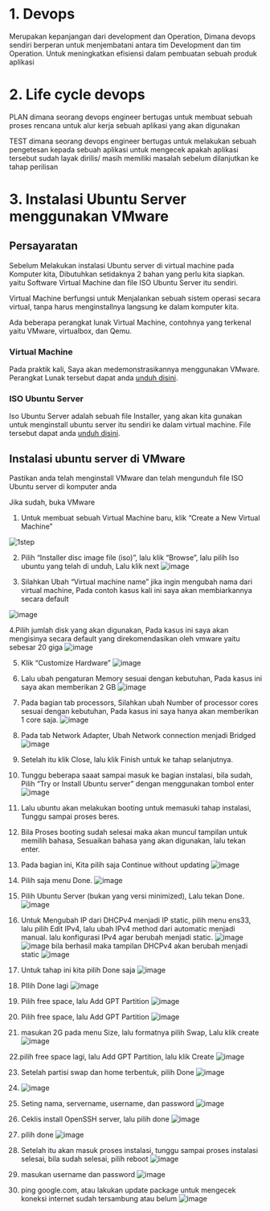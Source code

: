 # 1. Devops
Merupakan kepanjangan dari development dan Operation, Dimana devops sendiri berperan untuk menjembatani antara tim Development dan tim Operation. Untuk meningkatkan efisiensi dalam pembuatan sebuah produk aplikasi

# 2. Life cycle devops

PLAN
dimana seorang devops engineer bertugas untuk membuat sebuah proses rencana
untuk alur kerja sebuah aplikasi yang akan digunakan

TEST
dimana seorang devops engineer bertugas untuk melakukan sebuah pengetesan kepada sebuah aplikasi untuk mengecek apakah aplikasi tersebut sudah layak dirilis/ masih memiliki masalah sebelum dilanjutkan ke tahap perilisan



# 3. Instalasi Ubuntu Server menggunakan VMware
## Persayaratan
Sebelum Melakukan instalasi Ubuntu server di
virtual machine pada Komputer kita, Dibutuhkan
setidaknya 2 bahan yang perlu kita siapkan.
yaitu Software Virtual Machine dan file ISO Ubuntu Server
itu sendiri.

Virtual Machine berfungsi untuk Menjalankan sebuah
sistem operasi secara virtual, tanpa harus menginstallnya
langsung ke dalam komputer kita.

Ada beberapa perangkat lunak Virtual Machine, 
contohnya yang terkenal yaitu VMware, virtualbox,
dan Qemu.

### Virtual Machine
Pada praktik kali, Saya akan medemonstrasikannya
menggunakan VMware.
Perangkat Lunak tersebut dapat anda 
[unduh disini](https://www.Vmware.com/asean/products/workstation-player/workstation-player-evaluation.html).

### ISO Ubuntu Server

Iso Ubuntu Server adalah sebuah file Installer, yang
akan kita gunakan untuk menginstall ubuntu server itu sendiri
ke dalam virtual machine. File tersebut dapat anda
[unduh disini](https://ubuntu.com/download/server).


## Instalasi ubuntu server di VMware

Pastikan anda telah menginstall VMware dan telah mengunduh
file ISO Ubuntu server di komputer anda

Jika sudah, buka VMware

1. Untuk membuat sebuah Virtual Machine baru, klik “Create a New Virtual Machine”

![1step](https://user-images.githubusercontent.com/36489276/201755234-72e1c942-f9b2-49fd-9314-244eb3fc4c61.png)

2. Pilih “Installer disc image file (iso)”, lalu klik “Browse”, lalu pilih Iso ubuntu yang telah di unduh, Lalu klik next
![image](https://user-images.githubusercontent.com/36489276/201804393-0364b641-3bb3-468f-bee7-5bcdd933d634.png)

3. Silahkan Ubah “Virtual machine name” jika ingin mengubah nama dari virtual machine, Pada contoh kasus kali ini saya akan 
membiarkannya secara default

![image](https://user-images.githubusercontent.com/36489276/201876203-28125f30-51fc-494a-a9aa-15061b7596a2.png)

4.Pilih jumlah disk yang akan digunakan, Pada kasus ini saya akan mengisinya secara default yang direkomendasikan oleh vmware
yaitu sebesar 20 giga
![image](https://user-images.githubusercontent.com/36489276/201876427-4bd6b2bd-f8c4-48ce-a97c-97687dd5c25b.png)

5. Klik “Customize Hardware”
![image](https://user-images.githubusercontent.com/36489276/201876586-52667571-f45a-4387-ac1c-216de6536e7c.png)

6. Lalu ubah pengaturan Memory sesuai dengan kebutuhan, Pada kasus ini saya akan memberikan 2 GB
![image](https://user-images.githubusercontent.com/36489276/201876765-f011865a-4fda-4129-a6a0-be1fa521a48f.png)

7. Pada bagian tab processors, Silahkan ubah Number of processor cores sesuai dengan kebutuhan, Pada kasus ini saya hanya akan memberikan 1 core saja.
![image](https://user-images.githubusercontent.com/36489276/201877011-e0bf6434-0a83-4b13-bb61-4388625f99cb.png)

8. Pada tab Network Adapter, Ubah Network connection menjadi Bridged
![image](https://user-images.githubusercontent.com/36489276/201877206-c97b7c56-2180-40aa-8de4-fe7c6e900387.png)

9. Setelah itu klik Close, lalu klik Finish untuk ke tahap selanjutnya.
10. Tunggu beberapa saaat sampai masuk ke bagian instalasi, bila sudah, Pilih “Try or Install Ubuntu server” dengan menggunakan tombol enter
![image](https://user-images.githubusercontent.com/36489276/201877426-899431a8-ed5e-4c95-b46e-140b3bcd9ca0.png)

11. Lalu ubuntu akan melakukan booting untuk memasuki tahap instalasi, Tunggu sampai proses beres.
12. Bila Proses booting sudah selesai maka akan muncul tampilan untuk memilih bahasa, Sesuaikan bahasa yang akan digunakan, lalu tekan enter.

13. Pada bagian ini, Kita pilih saja Continue without updating
![image](https://user-images.githubusercontent.com/36489276/201878045-46a3e76b-05f4-4c78-b816-fc723e31da69.png)

14. Pilih saja menu Done.
![image](https://user-images.githubusercontent.com/36489276/201878225-eb6a548f-2f3a-4d49-a9a0-270fd2f43044.png)

15. Pilih Ubuntu Server (bukan yang versi minimized), Lalu tekan Done.
![image](https://user-images.githubusercontent.com/36489276/201878382-965c4ce6-7b3f-4b07-b06e-1dd046d44796.png)

16. Untuk Mengubah IP dari DHCPv4 menjadi IP static, pilih menu ens33, lalu pilih Edit IPv4, lalu ubah IPv4 method dari automatic menjadi manual. lalu konfigurasi IPv4 agar berubah menjadi static.
![image](https://user-images.githubusercontent.com/36489276/201879129-32f2ec08-cbe6-44e9-b8f8-c721de6ee634.png)
![image](https://user-images.githubusercontent.com/36489276/201879177-54e5dfa9-0df2-4e6e-9d38-66fbbcf61c01.png)
bila berhasil maka tampilan DHCPv4 akan berubah menjadi static
![image](https://user-images.githubusercontent.com/36489276/201879261-a993c26b-d46b-4cbe-9aed-32b4f3f88929.png)

17. Untuk tahap ini kita pilih Done saja
![image](https://user-images.githubusercontent.com/36489276/201879411-6e12b977-a824-4088-a34e-1335ccf578ad.png)

18. PIlih Done lagi
![image](https://user-images.githubusercontent.com/36489276/201879832-54721297-913b-405b-ba4a-b1071aa350a5.png)

19. Pilih free space, lalu Add GPT Partition
![image](https://user-images.githubusercontent.com/36489276/201880002-60890b8b-0527-4cea-b952-6db4afd8ed10.png)

20. Pilih free space, lalu Add GPT Partition
![image](https://user-images.githubusercontent.com/36489276/201880441-b3fe88fa-9e24-4873-82b7-d999082bedee.png)

21. masukan 2G pada menu Size, lalu formatnya pilih Swap, Lalu klik create
![image](https://user-images.githubusercontent.com/36489276/201880530-14e25f70-5b02-4d60-a18b-ae302357d26b.png)

22.pilih free space lagi, lalu Add GPT Partition, lalu klik Create
![image](https://user-images.githubusercontent.com/36489276/201880635-b591525a-efd6-49e0-9bbe-06fde589db7f.png)

23. Setelah partisi swap dan home terbentuk, pilih Done
![image](https://user-images.githubusercontent.com/36489276/201880721-d98c5872-6d50-44ee-8f83-628c245b9179.png)

24. ![image](https://user-images.githubusercontent.com/36489276/201880792-f1e6e14f-ee2e-4901-89a5-46425c8ad51e.png)

25. Seting nama, servername, username, dan password
![image](https://user-images.githubusercontent.com/36489276/201881289-423cf365-6a67-4266-a559-f3b215aeac49.png)

26. Ceklis install OpenSSH server, lalu pilih done
![image](https://user-images.githubusercontent.com/36489276/201881471-29d40f75-f7bf-46f9-8592-c67c16d0a7f5.png)

27. pilih done
![image](https://user-images.githubusercontent.com/36489276/201881700-b56341ad-c39b-4824-af23-0a3d5fd18752.png)

28. Setelah itu akan masuk proses instalasi, tunggu sampai proses instalasi selesai, bila sudah selesai, pilih reboot
![image](https://user-images.githubusercontent.com/36489276/201892871-d6299772-2035-48e9-afaf-d76ed11f884d.png)

29. masukan username dan password
![image](https://user-images.githubusercontent.com/36489276/201893103-2d9027ce-cc35-40fb-90ef-f9bc1997a950.png)

30. ping google.com, atau lakukan update package untuk mengecek koneksi internet sudah tersambung atau belum
![image](https://user-images.githubusercontent.com/36489276/201893388-537dbc09-1dba-4163-941c-3b54f8aeac47.png)




